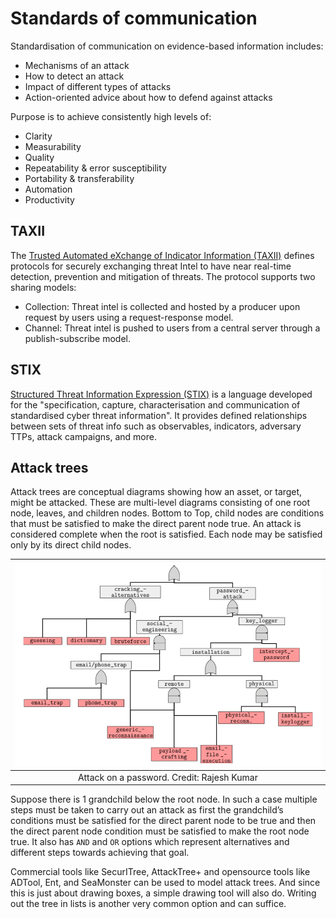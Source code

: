 # Standards of communication

Standardisation of communication on evidence-based information includes:

* Mechanisms of an attack
* How to detect an attack
* Impact of different types of attacks
* Action-oriented advice about how to defend against attacks

Purpose is to achieve consistently high levels of:

* Clarity
* Measurability
* Quality
* Repeatability & error susceptibility
* Portability & transferability
* Automation
* Productivity

## TAXII

The [Trusted Automated eXchange of Indicator Information (TAXII)](https://oasis-open.github.io/cti-documentation/taxii/intro) 
defines protocols for securely exchanging threat Intel to have near real-time detection, prevention and mitigation of 
threats. The protocol supports two sharing models:

* Collection: Threat intel is collected and hosted by a producer upon request by users using a request-response model.
* Channel: Threat intel is pushed to users from a central server through a publish-subscribe model.

## STIX

[Structured Threat Information Expression (STIX)](https://oasis-open.github.io/cti-documentation/stix/intro) is a 
language developed for the "specification, capture, characterisation and communication of standardised cyber threat 
information". It provides defined relationships between sets of threat info such as observables, indicators, adversary 
TTPs, attack campaigns, and more.

## Attack trees

Attack trees are conceptual diagrams showing how an asset, or target, might be attacked. These are multi-level 
diagrams consisting of one root node, leaves, and children nodes. Bottom to Top, child nodes are conditions that must 
be satisfied to make the direct parent node true. An attack is considered complete when the root is satisfied. 
Each node may be satisfied only by its direct child nodes. 

| ![Attack tree Attack on a password](../../_static/images/attack-tree.png) |
|:-------------------------------------------------------------------------:|
|                Attack on a password. Credit: Rajesh Kumar                 |

Suppose there is 1 grandchild below the root node. In such a case multiple steps must be taken to carry out an attack 
as first the grandchild’s conditions must be satisfied for the direct parent node to be true and then the direct parent 
node condition must be satisfied to make the root node true. It also has `AND` and `OR` options which represent 
alternatives and different steps towards achieving that goal.

Commercial tools like SecurITree, AttackTree+ and opensource tools like ADTool, Ent, and SeaMonster can be used to model 
attack trees. And since this is just about drawing boxes, a simple drawing tool will also do. Writing out the tree 
in lists is another very common option and can suffice. 
